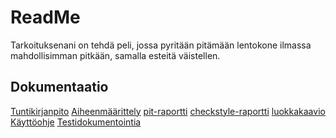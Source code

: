 # ReadMe

Tarkoituksenani on tehdä peli, jossa pyritään pitämään lentokone ilmassa
mahdollisimman pitkään, samalla esteitä väistellen.


## Dokumentaatio
[Tuntikirjanpito](Dokumentaatio/Tuntikirjanpito.md)
[Aiheenmäärittely](Dokumentaatio/Aiheenmaarittely.md)
[pit-raportti](https://htmlpreview.github.io/?https://github.com/pumm1/lentsikkaPeli/blob/master/Dokumentaatio/pit/201703051925/index.html)
[checkstyle-raportti](https://htmlpreview.github.io/?https://github.com/pumm1/lentsikkaPeli/blob/master/Dokumentaatio/checkstyle/checkstyle.html)
[luokkakaavio](Dokumentaatio/luokkakaavio.png)
[Käyttöohje](Dokumentaatio/Kayttoohje.md)
[Testidokumentointia](Dokumentaatio/Testausdokumentaatio.md)
